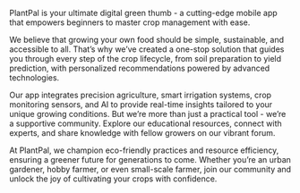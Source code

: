 PlantPal is your ultimate digital green thumb - a cutting-edge mobile app that empowers beginners to master crop management with ease.

We believe that growing your own food should be simple, sustainable, and accessible to all. That’s why we’ve created a one-stop solution that guides you through every step of the crop lifecycle, from soil preparation to yield prediction, with personalized recommendations powered by advanced technologies.

Our app integrates precision agriculture, smart irrigation systems, crop monitoring sensors, and AI to provide real-time insights tailored to your unique growing conditions. But we’re more than just a practical tool - we’re a supportive community. Explore our educational resources, connect with experts, and share knowledge with fellow growers on our vibrant forum.

At PlantPal, we champion eco-friendly practices and resource efficiency, ensuring a greener future for generations to come. Whether you’re an urban gardener, hobby farmer, or even small-scale farmer, join our community and unlock the joy of cultivating your crops with confidence.
